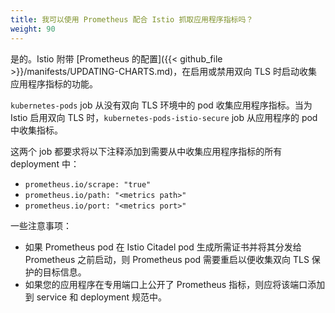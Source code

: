 ```yaml
---
title: 我可以使用 Prometheus 配合 Istio 抓取应用程序指标吗？
weight: 90
---
```


是的。Istio 附带 [Prometheus 的配置]({{< github_file >}}/manifests/UPDATING-CHARTS.md)，在启用或禁用双向 TLS 时启动收集应用程序指标的功能。

`kubernetes-pods` job 从没有双向 TLS 环境中的 pod 收集应用程序指标。当为 Istio 启用双向 TLS 时，`kubernetes-pods-istio-secure` job 从应用程序的 pod 中收集指标。

这两个 job 都要求将以下注释添加到需要从中收集应用程序指标的所有 deployment 中：

- `prometheus.io/scrape: "true"`
- `prometheus.io/path: "<metrics path>"`
- `prometheus.io/port: "<metrics port>"`

一些注意事项：

- 如果 Prometheus pod 在 Istio Citadel pod 生成所需证书并将其分发给 Prometheus 之前启动，则 Prometheus pod 需要重启以便收集双向 TLS 保护的目标信息。
- 如果您的应用程序在专用端口上公开了 Prometheus 指标，则应将该端口添加到 service 和 deployment 规范中。
